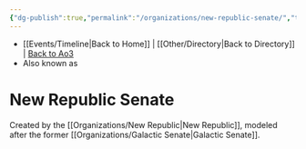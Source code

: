 ```yaml
---
{"dg-publish":true,"permalink":"/organizations/new-republic-senate/","tags":["newrepublic","unfinished","faction"],"noteIcon":"saber1"}
---
```


- [[Events/Timeline\|Back to Home]] | [[Other/Directory\|Back to Directory]] | [Back to Ao3](https://archiveofourown.org/works/19334440/chapters/45992584)
- Also known as 

# New Republic Senate
Created by the [[Organizations/New Republic\|New Republic]], modeled after the former [[Organizations/Galactic Senate\|Galactic Senate]].
